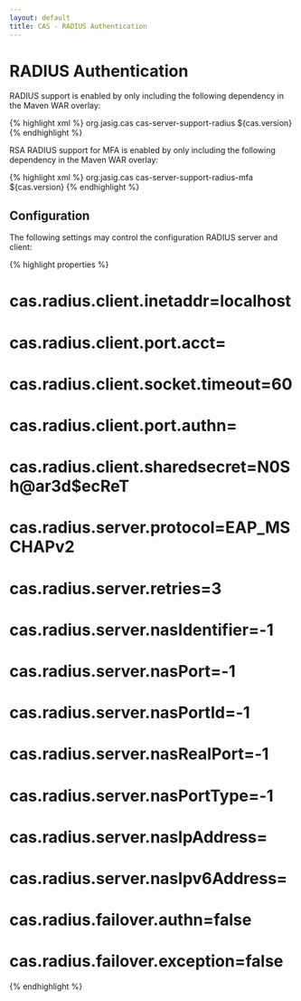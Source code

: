 ```yaml
---
layout: default
title: CAS - RADIUS Authentication
---
```


# RADIUS Authentication
RADIUS support is enabled by only including the following dependency in the Maven WAR overlay:

{% highlight xml %}
<dependency>
  <groupId>org.jasig.cas</groupId>
  <artifactId>cas-server-support-radius</artifactId>
  <version>${cas.version}</version>
</dependency>
{% endhighlight %}

RSA RADIUS support for MFA is enabled by only including the following dependency in the Maven WAR overlay:

{% highlight xml %}
<dependency>
  <groupId>org.jasig.cas</groupId>
  <artifactId>cas-server-support-radius-mfa</artifactId>
  <version>${cas.version}</version>
</dependency>
{% endhighlight %}

## Configuration

The following settings may control the configuration RADIUS server and client:

{% highlight properties %}
# cas.radius.client.inetaddr=localhost
# cas.radius.client.port.acct=
# cas.radius.client.socket.timeout=60
# cas.radius.client.port.authn=
# cas.radius.client.sharedsecret=N0Sh@ar3d$ecReT
# cas.radius.server.protocol=EAP_MSCHAPv2
# cas.radius.server.retries=3
# cas.radius.server.nasIdentifier=-1
# cas.radius.server.nasPort=-1
# cas.radius.server.nasPortId=-1
# cas.radius.server.nasRealPort=-1
# cas.radius.server.nasPortType=-1
# cas.radius.server.nasIpAddress=
# cas.radius.server.nasIpv6Address=
# cas.radius.failover.authn=false
# cas.radius.failover.exception=false
{% endhighlight %}
